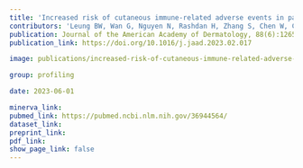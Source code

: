 ```yaml
---
title: 'Increased risk of cutaneous immune-related adverse events in patients treated with talimogene laherparepvec and immune checkpoint inhibitors: A multi-hospital cohort study'
contributors: 'Leung BW, Wan G, Nguyen N, Rashdan H, Zhang S, Chen W, Cohen S, Boland GM, Sullivan RJ, Fadden RM, Kaufman HL, Kwatra SG, LeBoeuf NR, Semenov YR.(2023).'
publication: Journal of the American Academy of Dermatology, 88(6):1265-1270
publication_link: https://doi.org/10.1016/j.jaad.2023.02.017

image: publications/increased-risk-of-cutaneous-immune-related-adverse-events-in-patients-treated-with-talimogene-laherparepvec-and-immune-checkpoint-inhibitors.jpg

group: profiling

date: 2023-06-01

minerva_link:
pubmed_link: https://pubmed.ncbi.nlm.nih.gov/36944564/
dataset_link:
preprint_link:
pdf_link:
show_page_link: false
---
```

